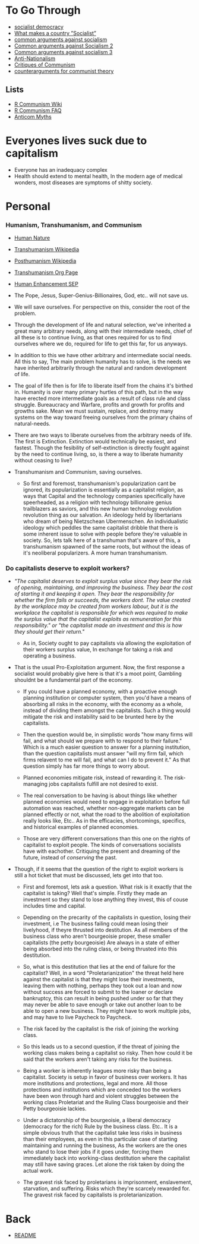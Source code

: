 # To Go Through

- [socialist democracy](https://www.reddit.com/r/GenZhou/comments/s1cws5/what_are_some_good_arguments_in_favorsupport_of_a/)
- [What makes a country ”Socialist”](https://www.reddit.com/r/asktankies/comments/qmwbvo/what_makes_a_country_socialist/)
- [common arguments against socialism](https://www.reddit.com/r/Socialism_101/comments/qpqa4y/some_responses_to_common_arguments_against/)
- [Common arguments against Socialism 2](https://www.reddit.com/r/Socialism_101/comments/dmuco5/common_arguments_against_socialism/)
- [Common arguments against socialism 3](https://www.reddit.com/r/socialism/comments/4fae2o/common_arguments_against_socialism_and_refutations/)
- [Anti-Nationalism](https://www.reddit.com/r/communism101/comments/5q3uwb/what_are_some_arguments_against_nationalism/)
- [Critiques of Communism](https://www.reddit.com/r/communism101/comments/6e0xnp/what_are_the_best_critiques_of_communism_you_have/)
- [counterarguments for communist theory](https://www.reddit.com/r/communism101/comments/3e9nx1/im_curious_about_arguments_and_counterarguments/)

## Lists

- [R Communism Wiki](https://old.reddit.com/r/communism/wiki/debunk)
- [R Communism FAQ](https://www.reddit.com/r/communism101/wiki/index#wiki_dprk)
- [Anticom Myths](https://docs.google.com/document/d/1Gxwhh-vdeB--47HM-20cEVRC9eAMhrapbNf0Sk8VSOs/edit)

# Everyones lives suck due to capitalism

- Everyone has an inadequacy complex
- Health should extend to mental health, In the modern age of medical wonders, most diseases are symptoms of shitty society.

# Personal

### Humanism, Transhumanism, and Communism

- [Human Nature](https://www.marxisthumanistinitiative.org/philosophy-organization/marxs-human-nature-distinguishing-essence-from-essentialism.html)

- [Transhumanism Wikipedia](https://en.wikipedia.org/wiki/Transhumanism)

- [Posthumanism Wikipedia](https://en.wikipedia.org/wiki/Posthuman#Transhumanism)

- [Transhumanism Org Page](https://whatistranshumanism.org/)

- [Human Enhancement SEP](https://plato.stanford.edu/entries/enhancement/#EnhDeh)

- The Pope, Jesus, Super-Genius-Billionaires, God, etc.. will not save us.

- We will save ourselves. For perspective on this, consider the root of the problem.

- Through the development of life and natural selection, we've inherited a great many arbitrary needs, along with their intermediate needs, chief of all these is to continue living, as that ones required for us to find ourselves where we do, required for life to get this far, for us anyways.

- In addition to this we have other arbitrary and intermediate social needs. All this to say, The main problem humanity has to solve, is the needs we have inherited arbitrarily through the natural and random development of life. 

- The goal of life then is for life to liberate itself from the chains it's birthed in. Humanity is over many primary hurtles of this path, but in the way have erected more intermediate goals as a result of class rule and class struggle. Bureaucracy and Warfare, profits and growth for profits and growths sake. Mean we must sustain, replace, and destroy many systems on the way toward freeing ourselves from the primary chains of natural-needs.

- There are two ways to liberate ourselves from the arbitrary needs of life. The first is Extinction. Extinction would technically be easiest, and fastest. Though the fesibility of self-extinction is directly fought against by the need to continue living, so, is there a way to liberate humanity without ceasing to live?

- Transhumanism and Communism, saving ourselves.
  
  - So first and foremost, transhumanism's popularization cant be ignored, its popularization is essentially as a capitalist religion, as ways that Capital and the technology companies specifically have speerheaded, as a religion with technology billionaire genius trailblazers as saviors, and this new human technology evolution revolution thing as our salvation. An ideology held by libertarians who dream of being Nietzschean Ubermenschen. An individualistic ideology which peddles the same capitalist dribble that there is some inherent issue to solve with people before they're valuable in society. So, lets talk here of a transhuman that's aware of this, a transhumanism spawned of the same roots, but without the ideas of it's neoliberal popularizers. A more human transhumanism.

### Do capitalists deserve to exploit workers?

- *"The capitalist deserves to exploit surplus value since they bear the risk of opening, maintaining, and improving the business. They bear the cost of starting it and keeping it open. They bear the responsibility for whether the firm fails or succeeds, the workers dont. The value created by the workplace may be created from workers labour, but it is the workplace the capitalist is responsible for which was required to make the surplus value that the capitalist exploits as remuneration for this responsibility." or "the capitalist made an investment and this is how they should get their return."*
  
  - As in, Society ought to pay capitalists via allowing the exploitation of their workers surplus value, In exchange for taking a risk and operating a business. 

- That is the usual Pro-Exploitation argument. Now, the first response a socialist would probably give here is that it's a moot point, Gambling shouldnt be a fundamental part of the economy. 
  
  - If you could have a planned economy, with a proactive enough planning institution or computer system, then you'd have a means of absorbing all risks in the economy, with the economy as a whole, instead of dividing them amongst the capitalists. Such a thing would mitigate the risk and instability said to be brunted here by the capitalists.
  
  - Then the question would be, in simplistic words "how many firms will fail, and what should we prepare with to respond to their failure." Which is a much easier question to answer for a planning institution, than the question capitalists must answer "will my firm fail, which firms relavent to me will fail, and what can I do to prevent it." As that question simply has far more things to worry about. 
  
  - Planned economies mitigate risk, instead of rewarding it. The risk-managing jobs capitalists fulfill are not desired to exist.
  
  - The real conversation to be having is about things like whether planned economies would need to engage in exploitation before full automation was reached, whether non-aggregate markets can be planned effectly or not, what the road to the abolition of exploitation really looks like, Etc.. As in the efficacies, shortcomings, specifics, and historical examples of planned economies. 
  
  - Those are very different conversations than this one on the rights of capitalist to exploit people. The kinds of conversations socialists have with eachother. Critiquing the present and dreaming of the future, instead of *conserving* the past.

- Though, if it seems that the question of the right to exploit workers is still a hot ticket that must be discussed, lets get into that too.
  
  - First and foremost, lets ask a question. What risk is it exactly that the capitalist is taking? Well that's simple. Firstly they made an investment so they stand to lose anything they invest, this of couse includes time and capital.
  
  - Depending on the precarity of the capitalists in question, losing their investment, i.e The business failing could mean losing their livelyhood, if theyre thrusted into destitution. As all members of the business class who aren't bourgeoisie proper, these smaller capitalists (the petty bourgeoisie) Are always in a state of either being absorbed into the ruling class, or being thrusted into this destitution. 
  
  - So, what is this destitution that lies at the end of failure for the capitalist? Well, in a word "Proletarianization" the threat held here against the capitalist is that they might lose their investments, leaving them with nothing, perhaps they took out a loan and now without success are forced to submit to the loaner or declare bankruptcy, this can result in being pushed under so far that they may never be able to save enough or take out another loan to be able to open a new business. They might have to work multiple jobs, and may have to live Paycheck to Paycheck.
  
  - The risk faced by the capitalist is the risk of joining the working class.
  
  - So this leads us to a second question, if the threat of joining the working class makes being a capitalist so risky. Then how could it be said that the workers aren't taking any risks for the business. 
  
  - Being a worker is inherently leagues more risky than being a capitalist. Society is setup in favor of business over workers. It has more institutions and protections, legal and more. All those protections and institutions which are conceded too the workers have been won through hard and violent struggles between the working class Proletariat and the Ruling Class bourgeoisie and their Petty bourgeoisie lackies.
  
  - Under a dictatorship of the bourgeoisie, a liberal democracy (democracy for the rich) Rule by the business class. Etc.. It is a simple obvious truth that the capitalist take less risks in business than their employees, as even in this particular case of starting maintaining and running the business, As the workers are the ones who stand to lose their jobs if it goes under, forcing them immediately back into working-class destitution where the capitalist may still have saving graces. Let alone the risk taken by doing the actual work.
  
  - The gravest risk faced by proletarians is imprisonment, enslavement, starvation, and suffering. Risks which they're scarcely rewarded for. The gravest risk faced by capitalists is proletarianization.

# Back

- [README](README.md)
